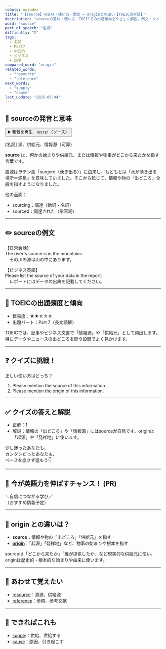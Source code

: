 ```yaml
---
robots: noindex
title: "【source】の意味・使い方・例文 ― originとの違い【TOEIC英単語】"
description: "sourceの意味・使い方・TOEICでの出題傾向をやさしく解説。例文・クイズ付きでoriginとの違いもわかりやすく学べます。"
word: "source"
part_of_speech: "名詞"
difficulty: "2"
tags:
  - 名詞
  - Part7
  - 中立的
  - ビジネス
  - 説明
compared_word: "origin"
related_words:
  - "resource"
  - "reference"
next_words:
  - "supply"
  - "cause"
last_update: "2025-05-04"
---
```


## 🔰 sourceの発音と意味

<button class="play-audio" onclick="playTTS('source')">
  <span class="play-audio-main">
    ▶️ 発音を再生　/sɔːrs/
  </span>
  <span class="play-audio-sub">
    （ソース）
  </span>
</button>

[名詞] 源、供給元、情報源（可算）

**source** は、何かの始まりや供給元、または情報や物事がどこから来たかを指す言葉です。

語源はラテン語「surgere（湧き出る）」に由来し、もともとは「水が湧き出る場所＝源泉」を意味していました。そこから転じて、情報や物の「出どころ」全般を指すようになりました。

他の品詞：  
- sourcing：調達（動詞・名詞）
- sourced：調達された（形容詞）

---

## ✏️ sourceの例文

【日常会話】  
The river's source is in the mountains.  
　その川の源は山の中にあります。

【ビジネス英語】  
Please list the source of your data in the report.  
　レポートにはデータの出典を記載してください。

---

## 🎯 TOEICの出題頻度と傾向

- 難易度：★★☆☆☆
- 出題パート：Part 7（長文読解）

TOEICでは、記事やビジネス文書で「情報源」や「供給元」として頻出します。特にデータやニュースの出どころを問う設問でよく見かけます。

---

## ❓ クイズに挑戦！

正しい使い方はどっち？

1. Please mention the source of this information.  
2. Please mention the origin of this information.

---

## ✅ クイズの答えと解説

- 正解：**1**
- 解説：情報の「出どころ」や「情報源」にはsourceが自然です。originは「起源」や「発祥地」に使います。

少し迷ったあなたも、  
カンタンだったあなたも、  
ペースを崩さず進もう👇️

---

## 🚀 今が英語力を伸ばすチャンス！ (PR)

<div class="info-center">
＼自信につながる学び／<br>  
（おすすめ情報予定）
</div>

---

## 🤔  origin との違いは？

- **source**：情報や物の「出どころ」「供給元」を指す
- **[origin](/origin)**：「起源」「発祥地」など、物事の始まりや根本を指す

sourceは「どこから来たか」「誰が提供したか」など現実的な供給元に使い、originは歴史的・根本的な始まりや由来に使います。

---

## 🧩 あわせて覚えたい

- [resource](/resource)：資源、供給源
- [reference](/reference)：参照、参考文献

---

## 📖 できればこれも

- [supply](/supply)：供給、供給する
- [cause](/cause)：原因、引き起こす

<!-- cvid: aid18_bid18 -->
